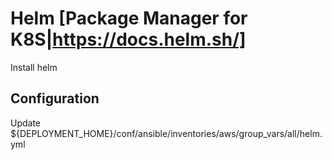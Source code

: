 Helm [Package Manager for K8S|https://docs.helm.sh/]
=========

Install helm

Configuration
------------
Update ${DEPLOYMENT_HOME}/conf/ansible/inventories/aws/group_vars/all/helm.yml